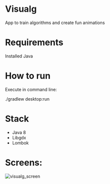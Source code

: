 # Visualg
App to train algorithms and create fun animations

# Requirements

Installed Java

# How to run

Execute in command line:

./gradlew desktop:run

# Stack
* Java 8
* Libgdx
* Lombok

# Screens:

![visualg_screen](https://user-images.githubusercontent.com/26636050/110701739-d96f8d00-81f1-11eb-9501-2a1fc0254bc3.png)

